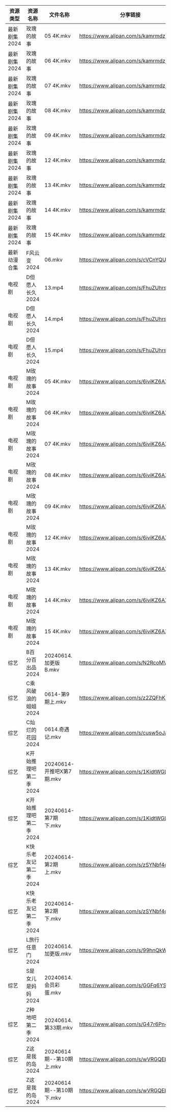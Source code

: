| 资源类型     | 资源名称          | 文件名称                 | 分享链接                                 | 更新时间                |
| -------- | ------------- | -------------------- | ------------------------------------ | ------------------- |
| 最新剧集2024 | 玫瑰的故事         | 05 4K.mkv            | https://www.alipan.com/s/kamrmdzjXzH | 2024-06-14 14:09:40 |
| 最新剧集2024 | 玫瑰的故事         | 06 4K.mkv            | https://www.alipan.com/s/kamrmdzjXzH | 2024-06-14 14:09:40 |
| 最新剧集2024 | 玫瑰的故事         | 07 4K.mkv            | https://www.alipan.com/s/kamrmdzjXzH | 2024-06-14 14:09:39 |
| 最新剧集2024 | 玫瑰的故事         | 08 4K.mkv            | https://www.alipan.com/s/kamrmdzjXzH | 2024-06-14 14:09:39 |
| 最新剧集2024 | 玫瑰的故事         | 09 4K.mkv            | https://www.alipan.com/s/kamrmdzjXzH | 2024-06-14 14:09:38 |
| 最新剧集2024 | 玫瑰的故事         | 12 4K.mkv            | https://www.alipan.com/s/kamrmdzjXzH | 2024-06-14 14:09:38 |
| 最新剧集2024 | 玫瑰的故事         | 13 4K.mkv            | https://www.alipan.com/s/kamrmdzjXzH | 2024-06-14 14:09:38 |
| 最新剧集2024 | 玫瑰的故事         | 14 4K.mkv            | https://www.alipan.com/s/kamrmdzjXzH | 2024-06-14 14:09:37 |
| 最新剧集2024 | 玫瑰的故事         | 15 4K.mkv            | https://www.alipan.com/s/kamrmdzjXzH | 2024-06-14 14:09:37 |
| 最新动漫合集   | F风云变2024      | 06.mkv               | https://www.alipan.com/s/cVCnYQUhJmX | 2024-06-14 12:08:40 |
| 电视剧      | D但愿人长久2024    | 13.mp4               | https://www.alipan.com/s/FhuZUhrsRyc | 2024-06-14 00:05:12 |
| 电视剧      | D但愿人长久2024    | 14.mp4               | https://www.alipan.com/s/FhuZUhrsRyc | 2024-06-14 00:05:12 |
| 电视剧      | D但愿人长久2024    | 15.mp4               | https://www.alipan.com/s/FhuZUhrsRyc | 2024-06-14 00:05:11 |
| 电视剧      | M玫瑰的故事2024    | 05 4K.mkv            | https://www.alipan.com/s/6iviKZ6AX5y | 2024-06-14 14:06:05 |
| 电视剧      | M玫瑰的故事2024    | 06 4K.mkv            | https://www.alipan.com/s/6iviKZ6AX5y | 2024-06-14 14:06:05 |
| 电视剧      | M玫瑰的故事2024    | 07 4K.mkv            | https://www.alipan.com/s/6iviKZ6AX5y | 2024-06-14 14:06:04 |
| 电视剧      | M玫瑰的故事2024    | 08 4K.mkv            | https://www.alipan.com/s/6iviKZ6AX5y | 2024-06-14 14:06:04 |
| 电视剧      | M玫瑰的故事2024    | 09 4K.mkv            | https://www.alipan.com/s/6iviKZ6AX5y | 2024-06-14 14:06:04 |
| 电视剧      | M玫瑰的故事2024    | 12 4K.mkv            | https://www.alipan.com/s/6iviKZ6AX5y | 2024-06-14 14:06:03 |
| 电视剧      | M玫瑰的故事2024    | 13 4K.mkv            | https://www.alipan.com/s/6iviKZ6AX5y | 2024-06-14 14:06:03 |
| 电视剧      | M玫瑰的故事2024    | 14 4K.mkv            | https://www.alipan.com/s/6iviKZ6AX5y | 2024-06-14 14:06:03 |
| 电视剧      | M玫瑰的故事2024    | 15 4K.mkv            | https://www.alipan.com/s/6iviKZ6AX5y | 2024-06-14 14:06:02 |
| 综艺       | B百分百出品2024    | 20240614.加更版B.mkv    | https://www.alipan.com/s/N2RcoMVTDZC | 2024-06-14 14:07:07 |
| 综艺       | C乘风破浪的姐姐2024  | 0614-第9期上.mkv        | https://www.alipan.com/s/z2ZQFhKX5nR | 2024-06-14 14:07:13 |
| 综艺       | C灿烂的花园2024    | 0614.奇遇记.mkv         | https://www.alipan.com/s/cusw5oJaLFV | 2024-06-14 14:07:23 |
| 综艺       | K开始推理吧第二季2024 | 20240614-开推吧X第7期.mkv | https://www.alipan.com/s/1KidtWGLx2b | 2024-06-14 14:07:41 |
| 综艺       | K开始推理吧第二季2024 | 20240614-第7期下.mkv    | https://www.alipan.com/s/1KidtWGLx2b | 2024-06-14 14:07:41 |
| 综艺       | K快乐老友记第二季2024 | 20240614-第2期上.mkv    | https://www.alipan.com/s/zSYNbf4cpYQ | 2024-06-14 14:07:44 |
| 综艺       | K快乐老友记第二季2024 | 20240614-第2期下.mkv    | https://www.alipan.com/s/zSYNbf4cpYQ | 2024-06-14 14:07:44 |
| 综艺       | L旅行任意门2024    | 20240614.加更版.mkv     | https://www.alipan.com/s/99hnQkWKkeJ | 2024-06-14 14:07:49 |
| 综艺       | S是女儿是妈妈2024   | 20240614.会员彩蛋.mkv    | https://www.alipan.com/s/GGFq6YSak3R | 2024-06-14 14:08:12 |
| 综艺       | Z种地吧第二季2024   | 20240614.第33期.mkv    | https://www.alipan.com/s/G47r6Pn4GFV | 2024-06-14 14:08:31 |
| 综艺       | Z这是我的岛2024    | 20240614期--第10期上.mkv | https://www.alipan.com/s/wVRGQEbwX3x | 2024-06-14 12:08:27 |
| 综艺       | Z这是我的岛2024    | 20240614期--第10期下.mkv | https://www.alipan.com/s/wVRGQEbwX3x | 2024-06-14 12:08:26 |
